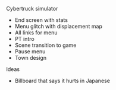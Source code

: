 Cybertruck simulator

- End screen with stats
- Menu glitch with displacement map
- All links for menu
- PT intro
- Scene transition to game
- Pause menu
- Town design

Ideas
- Billboard that says it hurts in Japanese
